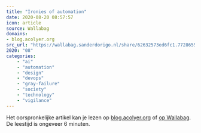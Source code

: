 ```yaml
---
title: "Ironies of automation"
date: 2020-08-20 08:57:57
icon: article
source: Wallabag
domains:
- blog.acolyer.org
src_url: "https://wallabag.sanderdorigo.nl/share/62632573ed6fc1.77286553"
2020: "08"
categories:
    - "ai"
    - "automation"
    - "design"
    - "devops"
    - "gray-failure"
    - "society"
    - "technology"
    - "vigilance"
---
```

Het oorspronkelijke artikel kan je lezen op [blog.acolyer.org](https://blog.acolyer.org/2020/01/08/ironies-of-automation/) of [op Wallabag](https://wallabag.sanderdorigo.nl/share/62632573ed6fc1.77286553). De leestijd is ongeveer 6 minuten.